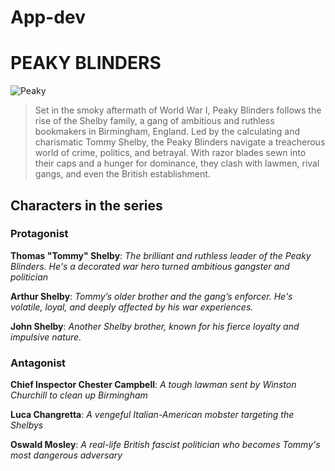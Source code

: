 # App-dev
# PEAKY BLINDERS
![Peaky](https://github.com/user-attachments/assets/c6239a34-7433-41de-aca2-1c02c92d824d)
> Set in the smoky aftermath of World War I, Peaky Blinders follows the rise of the Shelby family, a gang of ambitious and ruthless bookmakers in Birmingham, England. Led by the calculating and charismatic Tommy Shelby, the Peaky Blinders navigate a treacherous world of crime, politics, and betrayal. With razor blades sewn into their caps and a hunger for dominance, they clash with lawmen, rival gangs, and even the British establishment.
## Characters in the series
### Protagonist
**Thomas "Tommy" Shelby**: *The brilliant and ruthless leader of the Peaky Blinders. He's a decorated war hero turned ambitious gangster and politician*

**Arthur Shelby**: *Tommy’s older brother and the gang’s enforcer. He's volatile, loyal, and deeply affected by his war experiences.*

**John Shelby**: *Another Shelby brother, known for his fierce loyalty and impulsive nature.*

### Antagonist

**Chief Inspector Chester Campbell**: *A tough lawman sent by Winston Churchill to clean up Birmingham*

**Luca Changretta**: *A vengeful Italian-American mobster targeting the Shelbys*

**Oswald Mosley**: *A real-life British fascist politician who becomes Tommy's most dangerous adversary*
